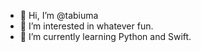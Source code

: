 - 👋 Hi, I’m @tabiuma
- 👀 I’m interested in whatever fun.
- 🌱 I’m currently learning Python and Swift.

<!---
tabiuma/tabiuma is a ✨ special ✨ repository because its `README.md` (this file) appears on your GitHub profile.
You can click the Preview link to take a look at your changes.
--->
